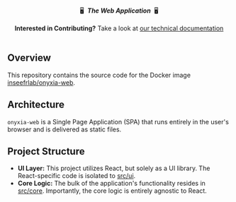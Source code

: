 <p align="center">
    🖥&nbsp;&nbsp;<strong><em>The Web Application</em></strong>&nbsp;&nbsp;🖥️
    <br>
    <br>
    <strong>Interested in Contributing?</strong> Take a look at <a href="https://docs.onyxia.sh/contributing/onyxia">our technical documentation</a>
    <br>
    <br>
</p>

## Overview

This repository contains the source code for the Docker image [inseefrlab/onyxia-web](https://hub.docker.com/r/inseefrlab/onyxia-web).

## Architecture

`onyxia-web` is a Single Page Application (SPA) that runs entirely in the user's browser and is delivered as static files.

## Project Structure

-   **UI Layer:** This project utilizes React, but solely as a UI library. The React-specific code is isolated to [src/ui](./src/ui).
-   **Core Logic:** The bulk of the application's functionality resides in [src/core](./src/core). Importantly, the core logic is entirely agnostic to React.
